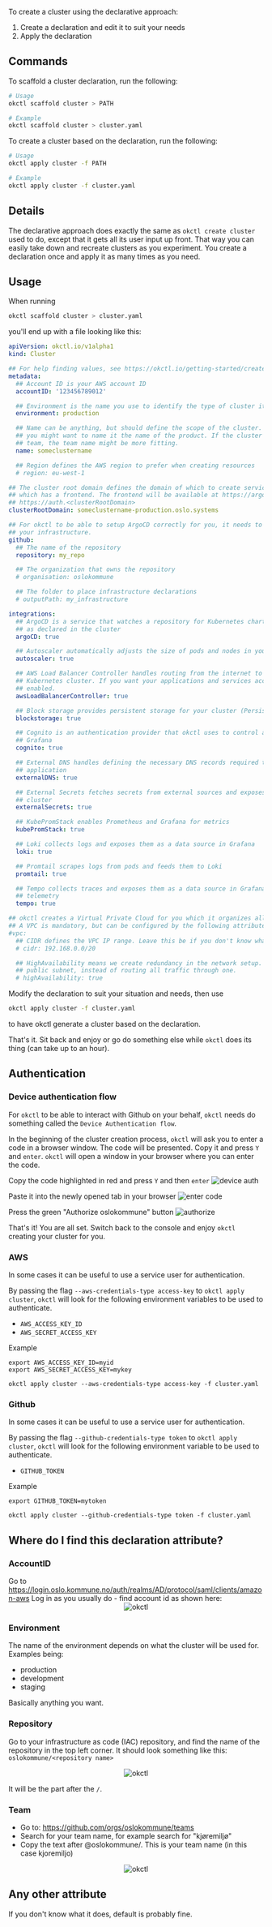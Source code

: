 To create a cluster using the declarative approach:

1. Create a declaration and edit it to suit your needs
2. Apply the declaration


## Commands

To scaffold a cluster declaration, run the following:

```bash
# Usage
okctl scaffold cluster > PATH

# Example
okctl scaffold cluster > cluster.yaml
```

To create a cluster based on the declaration, run the following:

```bash
# Usage
okctl apply cluster -f PATH

# Example
okctl apply cluster -f cluster.yaml
```

## Details

The declarative approach does exactly the same as `okctl create cluster` used to do, except that it gets all its user 
input up front. That way you can easily take down and recreate clusters as you experiment. You create a declaration once
and apply it as many times as you need.

## Usage

When running 

```bash
okctl scaffold cluster > cluster.yaml
``` 

you'll end up with a file looking like this:

```yaml
apiVersion: okctl.io/v1alpha1
kind: Cluster

## For help finding values, see https://okctl.io/getting-started/create-cluster
metadata:
  ## Account ID is your AWS account ID
  accountID: '123456789012'

  ## Environment is the name you use to identify the type of cluster it is. Common names are production, test, staging
  environment: production

  ## Name can be anything, but should define the scope of the cluster. Meaning if the cluster is scoped to one product,
  ## you might want to name it the name of the product. If the cluster contains all services and products owned by a
  ## team, the team name might be more fitting.
  name: someclustername

  ## Region defines the AWS region to prefer when creating resources
  # region: eu-west-1

## The cluster root domain defines the domain of which to create services beneath. For example; okctl will setup ArgoCD
## which has a frontend. The frontend will be available at https://argocd.<clusterRootDomain>. For Cognito it will be
## https://auth.<clusterRootDomain>
clusterRootDomain: someclustername-production.oslo.systems

## For okctl to be able to setup ArgoCD correctly for you, it needs to know what repository on Github that will contain
## your infrastructure.
github:
  ## The name of the repository
  repository: my_repo

  ## The organization that owns the repository
  # organisation: oslokommune

  ## The folder to place infrastructure declarations
  # outputPath: my_infrastructure

integrations:
  ## ArgoCD is a service that watches a repository for Kubernetes charts and ensures the defined resources are running
  ## as declared in the cluster
  argoCD: true

  ## Autoscaler automatically adjusts the size of pods and nodes in your cluster depending on load
  autoscaler: true

  ## AWS Load Balancer Controller handles routing from the internet to your application running inside your okctl
  ## Kubernetes cluster. If you want your applications and services accessible from the internet, this needs to be
  ## enabled.
  awsLoadBalancerController: true

  ## Block storage provides persistent storage for your cluster (Persistent Volumes)
  blockstorage: true

  ## Cognito is an authentication provider that okctl uses to control access to different resources, like ArgoCD and
  ## Grafana
  cognito: true

  ## External DNS handles defining the necessary DNS records required to route traffic to your defined service or
  ## application
  externalDNS: true

  ## External Secrets fetches secrets from external sources and exposes them as native Kubernetes secrets inside the
  ## cluster
  externalSecrets: true

  ## KubePromStack enables Prometheus and Grafana for metrics
  kubePromStack: true

  ## Loki collects logs and exposes them as a data source in Grafana
  loki: true

  ## Promtail scrapes logs from pods and feeds them to Loki
  promtail: true

  ## Tempo collects traces and exposes them as a data source in Grafana. Supports formats like jaeger, zipkin, open
  ## telemetry
  tempo: true

## okctl creates a Virtual Private Cloud for you which it organizes all the intended resources that require networking.
## A VPC is mandatory, but can be configured by the following attributes.
#vpc:
  ## CIDR defines the VPC IP range. Leave this be if you don't know what it is/does
  # cidr: 192.168.0.0/20

  ## HighAvailability means we create redundancy in the network setup. If set to true we will create a NAT gateway per
  ## public subnet, instead of routing all traffic through one.
  # highAvailability: true
```

Modify the declaration to suit your situation and needs, then use

```bash
okctl apply cluster -f cluster.yaml
```

to have okctl generate a cluster based on the declaration.

That's it. Sit back and enjoy or go do something else while `okctl` does its thing (can take up to an hour).

## Authentication

### Device authentication flow

For `okctl` to be able to interact with Github on your behalf, `okctl` needs do something called the
`Device Authentication flow`. 

In the beginning of the cluster creation process, `okctl` will ask you to enter a code in
a browser window. The code will be presented. Copy it and press `Y` and `enter`. `okctl` will open a window in your 
browser where you can enter the code. 

Copy the code highlighted in red and press `Y` and then `enter`
![device auth](/img/device-auth.png)

Paste it into the newly opened tab in your browser
![enter code](/img/enter-code.png)

Press the green "Authorize oslokommune" button
![authorize](/img/authorize.png)

That's it! You are all set. Switch back to the console and enjoy `okctl` creating your cluster for you.

### AWS 

In some cases it can be useful to use a service user for authentication. 

By passing the flag `--aws-credentials-type access-key` to `okctl apply cluster`, `okctl` will look for the following
environment variables to be used to authenticate.
* `AWS_ACCESS_KEY_ID`
* `AWS_SECRET_ACCESS_KEY`

Example
```shell
export AWS_ACCESS_KEY_ID=myid
export AWS_SECRET_ACCESS_KEY=mykey

okctl apply cluster --aws-credentials-type access-key -f cluster.yaml
```

### Github

In some cases it can be useful to use a service user for authentication.

By passing the flag `--github-credentials-type token` to `okctl apply cluster`, `okctl` will look for the following
environment variable to be used to authenticate.
* `GITHUB_TOKEN`

Example
```shell
export GITHUB_TOKEN=mytoken

okctl apply cluster --github-credentials-type token -f cluster.yaml
```

## Where do I find this declaration attribute?

### AccountID

Go to https://login.oslo.kommune.no/auth/realms/AD/protocol/saml/clients/amazon-aws
Log in as you usually do - find account id as shown here:
<span style="display:block;text-align:center">![okctl](../img/aws-account-id.png)</span>

### Environment

The name of the environment depends on what the cluster will be used for. Examples being:
* production
* development
* staging

Basically anything you want.

### Repository

Go to your infrastructure as code (IAC) repository, and find the name of the repository in the top left corner. It
should look something like this: `oslokommune/<repository name>`

<span style="display:block;text-align:center">![okctl](../img/repository-name.png)</span>

It will be the part after the `/`.

### Team

* Go to: https://github.com/orgs/oslokommune/teams
* Search for your team name, for example search for "kjøremiljø"
* Copy the text after @oslokommune/<team>. This is your team name (in this case kjoremiljo)

<span style="display:block;text-align:center">![okctl](../img/team.png)</span>

## Any other attribute

If you don't know what it does, default is probably fine.
